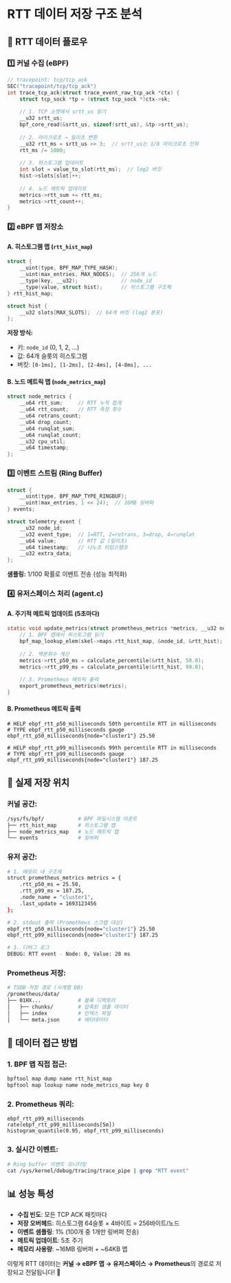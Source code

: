 # RTT 데이터 저장 구조 분석

## 🔄 **RTT 데이터 플로우**

### 1️⃣ **커널 수집 (eBPF)**
```c
// tracepoint: tcp/tcp_ack
SEC("tracepoint/tcp/tcp_ack")
int trace_tcp_ack(struct trace_event_raw_tcp_ack *ctx) {
    struct tcp_sock *tp = (struct tcp_sock *)ctx->sk;
    
    // 1. TCP 소켓에서 srtt_us 읽기
    __u32 srtt_us;
    bpf_core_read(&srtt_us, sizeof(srtt_us), &tp->srtt_us);
    
    // 2. 마이크로초 → 밀리초 변환
    __u32 rtt_ms = srtt_us >> 3;  // srtt_us는 1/8 마이크로초 단위
    rtt_ms /= 1000;
    
    // 3. 히스토그램 업데이트
    int slot = value_to_slot(rtt_ms);  // log2 버킷
    hist->slots[slot]++;
    
    // 4. 노드 메트릭 업데이트
    metrics->rtt_sum += rtt_ms;
    metrics->rtt_count++;
}
```

### 2️⃣ **eBPF 맵 저장소**

#### A. 히스토그램 맵 (`rtt_hist_map`)
```c
struct {
    __uint(type, BPF_MAP_TYPE_HASH);
    __uint(max_entries, MAX_NODES);  // 256개 노드
    __type(key, __u32);              // node_id
    __type(value, struct hist);      // 히스토그램 구조체
} rtt_hist_map;

struct hist {
    __u32 slots[MAX_SLOTS];  // 64개 버킷 (log2 분포)
};
```

**저장 방식:**
- 키: `node_id` (0, 1, 2, ...)
- 값: 64개 슬롯의 히스토그램
- 버킷: `[0-1ms], [1-2ms], [2-4ms], [4-8ms], ...`

#### B. 노드 메트릭 맵 (`node_metrics_map`)
```c
struct node_metrics {
    __u64 rtt_sum;     // RTT 누적 합계
    __u64 rtt_count;   // RTT 측정 횟수
    __u64 retrans_count;
    __u64 drop_count;
    __u64 runqlat_sum;
    __u64 runqlat_count;
    __u32 cpu_util;
    __u64 timestamp;
};
```

### 3️⃣ **이벤트 스트림 (Ring Buffer)**
```c
struct {
    __uint(type, BPF_MAP_TYPE_RINGBUF);
    __uint(max_entries, 1 << 24);  // 16MB 링버퍼
} events;

struct telemetry_event {
    __u32 node_id;
    __u32 event_type;  // 1=RTT, 2=retrans, 3=drop, 4=runqlat
    __u64 value;       // RTT 값 (밀리초)
    __u64 timestamp;   // 나노초 타임스탬프
    __u32 extra_data;
};
```

**샘플링:** 1/100 확률로 이벤트 전송 (성능 최적화)

### 4️⃣ **유저스페이스 처리 (agent.c)**

#### A. 주기적 메트릭 업데이트 (5초마다)
```c
static void update_metrics(struct prometheus_metrics *metrics, __u32 node_id) {
    // 1. BPF 맵에서 히스토그램 읽기
    bpf_map_lookup_elem(skel->maps.rtt_hist_map, &node_id, &rtt_hist);
    
    // 2. 백분위수 계산
    metrics->rtt_p50_ms = calculate_percentile(&rtt_hist, 50.0);
    metrics->rtt_p99_ms = calculate_percentile(&rtt_hist, 99.0);
    
    // 3. Prometheus 메트릭 출력
    export_prometheus_metrics(metrics);
}
```

#### B. Prometheus 메트릭 출력
```prometheus
# HELP ebpf_rtt_p50_milliseconds 50th percentile RTT in milliseconds
# TYPE ebpf_rtt_p50_milliseconds gauge
ebpf_rtt_p50_milliseconds{node="cluster1"} 25.50

# HELP ebpf_rtt_p99_milliseconds 99th percentile RTT in milliseconds  
# TYPE ebpf_rtt_p99_milliseconds gauge
ebpf_rtt_p99_milliseconds{node="cluster1"} 187.25
```

## 📍 **실제 저장 위치**

### 커널 공간:
```bash
/sys/fs/bpf/           # BPF 파일시스템 마운트
├── rtt_hist_map       # 히스토그램 맵
├── node_metrics_map   # 노드 메트릭 맵
└── events             # 링버퍼
```

### 유저 공간:
```bash
# 1. 메모리 내 구조체
struct prometheus_metrics metrics = {
    .rtt_p50_ms = 25.50,
    .rtt_p99_ms = 187.25,
    .node_name = "cluster1",
    .last_update = 1693123456
};

# 2. stdout 출력 (Prometheus 스크랩 대상)
ebpf_rtt_p50_milliseconds{node="cluster1"} 25.50
ebpf_rtt_p99_milliseconds{node="cluster1"} 187.25

# 3. 디버그 로그
DEBUG: RTT event - Node: 0, Value: 28 ms
```

### Prometheus 저장:
```bash
# TSDB 저장 경로 (시계열 DB)
/prometheus/data/
├── 01HX...            # 블록 디렉토리
│   ├── chunks/        # 압축된 샘플 데이터
│   ├── index          # 인덱스 파일
│   └── meta.json      # 메타데이터
```

## 🔄 **데이터 접근 방법**

### 1. BPF 맵 직접 접근:
```bash
bpftool map dump name rtt_hist_map
bpftool map lookup name node_metrics_map key 0
```

### 2. Prometheus 쿼리:
```promql
ebpf_rtt_p99_milliseconds
rate(ebpf_rtt_p99_milliseconds[5m])
histogram_quantile(0.95, ebpf_rtt_p99_milliseconds)
```

### 3. 실시간 이벤트:
```bash
# Ring buffer 이벤트 모니터링
cat /sys/kernel/debug/tracing/trace_pipe | grep "RTT event"
```

## 📊 **성능 특성**

- **수집 빈도**: 모든 TCP ACK 패킷마다
- **저장 오버헤드**: 히스토그램 64슬롯 × 4바이트 = 256바이트/노드
- **이벤트 샘플링**: 1% (100개 중 1개만 링버퍼 전송)
- **메트릭 업데이트**: 5초 주기
- **메모리 사용량**: ~16MB 링버퍼 + ~64KB 맵

이렇게 RTT 데이터는 **커널 → eBPF 맵 → 유저스페이스 → Prometheus**의 경로로 저장되고 전달됩니다! 🚀
